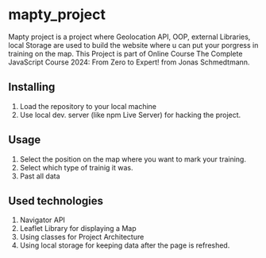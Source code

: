 # mapty_project
Mapty project is a project where Geolocation API, OOP, external Libraries, local Storage are used to build the website where u can put your porgress in training on the map. 
This Project is part of Online Course The Complete JavaScript Course 2024: From Zero to Expert! from Jonas Schmedtmann. 

## Installing 
1. Load the repository to your local machine
2. Use local dev. server (like npm Live Server) for hacking the project.

## Usage 
1. Select the position on the map where you want to mark your training.
2. Select which type of trainig it was.
3. Past all data

## Used technologies
1. Navigator API
2. Leaflet Library for displaying a Map
3. Using classes for Project Architecture
4. Using local storage for keeping data after the page is refreshed.
